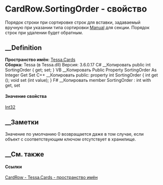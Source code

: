 # CardRow.SortingOrder - свойство
Порядок строки при сортировке строк для вставки, задаваемый вручную при
указании типа сортировки [Manual](T_Tessa_Cards_CardRowSortingType.htm) для
секции. Порядок строк при удалении будет обратным.
## __Definition
 **Пространство имён:** [Tessa.Cards](N_Tessa_Cards.htm)  
 **Сборка:** Tessa (в Tessa.dll) Версия: 3.6.0.17
C# __Копировать
     public int SortingOrder { get; set; }
VB __Копировать
     Public Property SortingOrder As Integer
    	Get
    	Set
C++ __Копировать
     public:
    property int SortingOrder {
    	int get ();
    	void set (int value);
    }
F# __Копировать
     member SortingOrder : int with get, set
#### Значение свойства
[Int32](https://learn.microsoft.com/dotnet/api/system.int32)
##  __Заметки
Значение по умолчанию 0 возвращается даже в том случае, если объект с
соответствующим ключом отсутствует в хранилище.
## __См. также
#### Ссылки
[CardRow - ](T_Tessa_Cards_CardRow.htm)
[Tessa.Cards - пространство имён](N_Tessa_Cards.htm)
